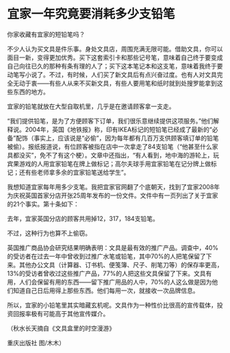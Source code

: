 # 宜家一年究竟要消耗多少支铅笔

你家收藏有宜家的短铅笔吗？ 

不少人认为买文具是件乐事。身处文具店，周围充满无限可能。借助文具，你可以面目一新，变得更加优秀。买下这套索引卡和那些记号笔，意味着自己终于要变成自己向往已久的那种有条有理的人了；买下这本笔记本和这支笔，意味着我终于要动笔写小说了。不过，有时候，人们买了新文具后有点兴奋过度。也有人对文具完全无动于衷——有些人从来不买新文具，有些人要用笔和纸时就到处搜罗能拿到这些东西的地方。 

宜家的铅笔就放在大型自取机里，几乎是在邀请顾客拿一支走。 

“我们提供铅笔，是为了方便顾客下订单，我们很乐意继续提供这项服务。”他们解释说。2004年，英国《地铁报》称，印有IKEA标记的短铅笔已经成了最新的“必备”配饰（事实上，应该说是“必偷”，因为每年都有几百万支供顾客填订单的铅笔被偷）。报纸报道说，有位顾客被指在店中一次拿走了84支铅笔（“他甚至什么家具都没买”，免不了有这个梗）。文章中还指出，“有人看到，地中海的游轮上，玩宾果游戏的人用宜家铅笔在牌上做标记；高尔夫球手用宜家铅笔在记分牌上做标记；还有些老师拿多余的宜家铅笔送给学生”。 

我想知道宜家每年用多少支笔。我把宜家官网翻了个底朝天，找到了宜家2008年为庆祝英国首家分店开张25周年发布的一份文件。文件中有一页列出了关于宜家的21个事实。第十条如下： 

去年，宜家英国分店的顾客共用掉12，317，184支铅笔。 

不过，这种行为也算不上偷窃。 

英国推广商品协会研究结果明确表明：文具是最有效的推广产品。调查中，40%的受访者在过去一年中曾收到过推广水笔或铅笔，其中70%的人把笔保留了下来。其他办公文具（计算器、订书机、便笺簿、尺子、削笔刀等）的保存率更高，13%的受访者曾收过这些推广产品，77%的人把这些文具保留了下来。文具有用，人们会保留有用的东西——留下推广用品的人中，70%的人这么做是因为他们知道自己日后用得上那些东西。他们每用一次，就接收一次品牌信息。 

所以，宜家的小铅笔里其实暗藏玄机呢。文具作为一种性价比很高的宣传载体，投资回报率极有可能高于其他宣传媒介。 

（秋水长天摘自《文具盒里的时空漫游》 

重庆出版社 图/木木）